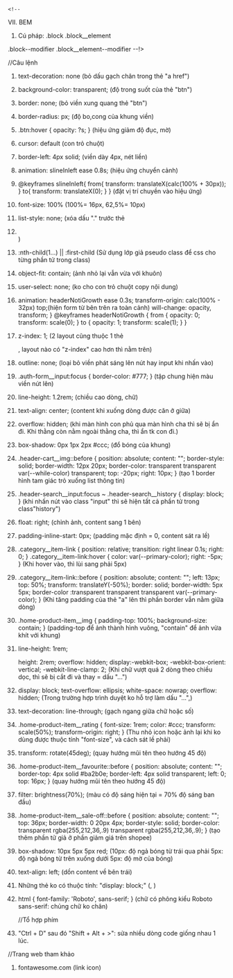 <!--I
        1. h1 - h6: heading
        2. p: paragraph
        3. img: image
        4. a: anchor (thẻ liên kết trang)
        5. ul, li: unordered list, list item (hiển thị dạng danh sách)
        6. table
            * thead:
                <th>: table heading
            * tbody:
                <tr>: table round
        7. input
        8. button
        9, div: tạo 1 khối bao quanh những phần tử khác
            
    -->

<!-- II.CSS Unit
1. Absolute?
    .px
    .pt
    .cm
    .mm
    .inch
    .pc
2. Relative?
    .%
    .rem (phụ thuộc vào thẻ html{})
    .em  (phụ thuộc vào thẻ đứng ngay sau nó)
    .vw : viewport width (= %tổng trong web)
    .vh : viewport height
    (50vh: 50% tỷ lệ khung theo chiều dọc)
    .vmin
    .vmax
    .ex
    .ch -->



<!-- III.
    CSS function:
    . var()
    . linear-gradient()
    . rgba()
    . rgb()
    . calc() :calculator(hàm tính toán)
    . attr() :attribute
  -->



<!-- 
    IV. CSS pseudo-classes:
    :root
    :hover
    :active
    :first-child
    :last-child
 -->



<!-- 
    V. Css pseudo-element
    ::before
    ::after
    ::first-letter
    ::first-line
    ::selection
 -->



<!-- VI. Position 
1. Relative : vị trí tương đối(lấy mình là chính tọa độ)
2. Absolute
3. Fixed
4. Sticky
-->


<!-- CSS Flex
1. display: flex | inline-flex
2. flex-direction: row | column
3. flex-wrap: nowrap | wrap |wrap-reverse (co màn hình lại, data xuống dòng)
4. flex-basic: <length>
5. justify-content: flex-start | flex-end | center |space-between |space-around
6. justyfy-self: flex start | flex-end | center
7. align-content: flex strat | flex-end | center
9. align-self: flex strat | flex-end | center
10. flex-grow: <number>
11. flex-shrink: <number>
12. flex: <number>
13. order: <number> (thay đổi thứ tự của flex-items)
14. animation: slineInleft ease 0.8s, fadeOut ease 1s 3s forwards;

}
@keyframes slineInleft{
    from{
        opacity: 0;
        transform: translateX(calc(100% + 30px));
    }
    to{
        opacity: 1;
        transform: translateX(0);
    }
}
@keyframes fadeOut{
    to{
        opacity: 0;
    }
}
(3s sau mờ đi trong 1s, forward: dừng ở điểm cuối của animation)
--> 


    <!--
VII. BEM
1. Cú pháp:
.block
.block__element

.block--modifier
.block__element--modifier
    --!>

//Câu lệnh
1. text-decoration: none (bỏ dấu gạch chân trong thẻ "a href")
2. background-color: transparent; (độ trong suốt của thẻ "btn")
3. border: none; (bỏ viền xung quang thẻ "btn")
4. border-radius: px; (độ bo,cong của khung viền)
5. .btn:hover {
    opacity: ?s;
    } 
(hiệu ứng giảm độ đục, mờ)
6. cursor: default (con trỏ chuột)
7. border-left: 4px solid; (viền dày 4px, nét liền)
8. animation: slineInleft ease 0.8s;
(hiệu ứng chuyển cảnh)
9. @keyframes slineInleft{
    from{
        transform: translateX(calc(100% + 30px));
    }
    to{
        transform: translateX(0);
    }
}
(đặt vị trí chuyền vào hiệu ứng)
10. font-size: 100% (100%= 16px, 62,5%= 10px)
11. list-style: none; 
(xóa dấu "." trước thẻ <li></li>)
12. :nth-child(1...) || :first-child
(Sử dụng lớp giả pseudo class để css cho từng phần tử trong class)
13. object-fit: contain;
(ảnh nhỏ lại vẫn vừa với khuôn)
14. user-select: none;
(ko cho con trỏ chuột copy nội dung)
15. animation: headerNotiGrowth ease 0.3s;
    transform-origin: calc(100% - 32px) top;(hiện form từ bên trên ra toàn cảnh)
    will-change: opacity, transform;
}
@keyframes headerNotiGrowth {
    from {
        opacity: 0;
        transform: scale(0);
    }
    to {
        opacity: 1;
        transform: scale(1);
    }
}
16. z-index: 1;
(2 layout cũng thuộc 1 thẻ <div>, layout nào có "z-index" cao hơn thì nằm trên)
17. outline: none; (loại bỏ viền phát sáng lên nút hay input khi nhấn vào)
18. .auth-form__input:focus {
    border-color: #777;
}
(tập chung hiện màu viền nút lên)
19. line-height: 1.2rem;
(chiều cao dòng, chữ)
20. text-align: center;
(content khi xuống dòng được căn ở giữa)
21. overflow: hidden;
(khi màn hình con phủ qua màn hình cha thì sẽ bị ẩn đi.
Khi thằng còn nằm ngoài thằng cha, thì ẩn tk con đi.)
22. box-shadow: 0px 1px 2px #ccc;
(đổ bóng của khung)
23. .header-cart__img::before {
    position: absolute;
    content: "";
    border-style: solid;
    border-width: 12px 20px;
    border-color: transparent transparent var(--while-color) transparent;
    top: -20px;
    right: 10px;
}
(tạo 1 border hình tam giác trỏ xuống list thông tin)
24. .header-search__input:focus ~ 
.header-search__history {
    display: block;
}
(khi nhấn nút vào class "input" thì sẽ hiện tất cả phần tử trong class"history")
25. float: right;
(chỉnh ảnh, content sang 1 bên)
26. padding-inline-start: 0px;
(padding mặc định = 0, content sát ra lề)
27. .category__item-link {
    position: relative;
    transition: right linear 0.1s;
    right: 0;
}
.category__item-link:hover {
    color: var(--primary-color);
    right: -5px;
}
(Khi hover vào, thì lùi sang phải 5px)
28. .category__item-link::before {
    position: absolute;
    content: "";
    left: 13px;
    top: 50%;
    transform: translateY(-50%);
    border: solid;
    border-width: 5px 5px;
    border-color :transparent transparent transparent var(--primary-color);
}
(Khi tăng padding của thẻ "a" lên thì phần border vẫn nằm giữa dòng)

29. .home-product-item__img {
    padding-top: 100%;
    background-size: contain;
}
(padding-top để ảnh thành hình vuông, "contain" để ảnh vừa khít với khung)

30. line-height: 1rem;

    height: 2rem;
    overflow: hidden;
    display:-webkit-box;
    -webkit-box-orient: vertical;
    -webkit-line-clamp: 2;
(Khi chữ vượt quá 2 dòng theo chiều dọc, thì sẽ bị cắt đi và thay = dấu "...")

31. display: block;
    text-overflow: ellipsis;
    white-space: nowrap;
    overflow: hidden;
(Trong trường hợp trình duyệt ko hỗ trợ làm dấu "...",)

32. text-decoration: line-through;
(gạch ngang giữa chữ hoặc số)

33. .home-product-item__rating {
    font-size: 1rem;
    color: #ccc;
    transform: scale(50%);
    transform-origin: right;
}
(Thu nhỏ icon hoặc ảnh lại khi ko dùng được thuộc tính "font-size", và cách sát lề phải)

34. transform: rotate(45deg);
(quay hướng mũi tên theo hướng 45 độ)

35. .home-product-item__favourite::before {
    position: absolute;
    content: "";
    border-top: 4px solid #ba2b0e;
    border-left: 4px solid transparent;
    left: 0;
    top: 16px;
}
(quay hướng mũi tên theo hướng 45 độ)

36. filter: brightness(70%);
(màu có độ sáng hiện tại = 70% độ sáng ban đầu)

37. .home-product-item__sale-off::before {
    position: absolute;
    content: "";
    top: 36px;
    border-width: 0 20px 4px;
    border-style: solid;
    border-color: transparent  rgba(255,212,36,.9) transparent  rgba(255,212,36,.9);
}
(tạo thêm phần tử giả ở phần giảm giá trên shopee)

38. box-shadow: 10px 5px 5px red;
    (10px: độ ngả bóng từ trái qua phải
    5px: độ ngả bóng từ trên xuống dưới
    5px: độ mờ của bóng)

39. text-align: left;
(dồn content về bên trái)

40. Những thẻ ko có thuộc tính: "display: block;"
(<a>,  )

41. html {
    font-family: 'Roboto', sans-serif;
}
(chữ có phông kiểu Roboto
sans-serif: chủng chữ ko chân)




    //Tổ hợp phím
1. "Ctrl + D" sau đó "Shift + Alt + >": sửa nhiều dòng code giống nhau 1 lúc.


//Trang web tham khảo
1. fontawesome.com (link icon)
